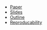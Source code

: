 - [Paper](https://arxiv.org/abs/2503.19180)
- [Slides](https://hwcicd.github.io/ICECET/slides.rjs.html#/title-slide)
- [Outline](https://hwcicd.github.io/ICECET/slides.html)
- [Reproducability](https://github.com/hwcicd/ICECET)
